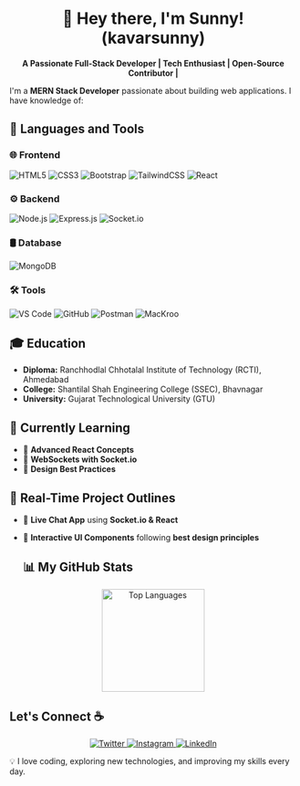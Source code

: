 


<!-- Banner Section -->


<h1 align="center">👋 Hey there, I'm Sunny! (kavarsunny)</h1>
<p align="center">
  <b>A Passionate Full-Stack Developer | Tech Enthusiast | Open-Source Contributor | </b>
</p>









I'm a **MERN Stack Developer** passionate about building web applications. I have knowledge of:  

## 🚀 Languages and Tools  

### 🌐 Frontend  
<p align="left">
  <img src="https://img.shields.io/badge/HTML5-E34F26?style=for-the-badge&logo=html5&logoColor=white" alt="HTML5">
  <img src="https://img.shields.io/badge/CSS3-1572B6?style=for-the-badge&logo=css3&logoColor=white" alt="CSS3">
  <img src="https://img.shields.io/badge/Bootstrap-563D7C?style=for-the-badge&logo=bootstrap&logoColor=white" alt="Bootstrap">
  <img src="https://img.shields.io/badge/TailwindCSS-38B2AC?style=for-the-badge&logo=tailwind-css&logoColor=white" alt="TailwindCSS">
  <img src="https://img.shields.io/badge/React-20232A?style=for-the-badge&logo=react&logoColor=61DAFB" alt="React">
</p>

### ⚙️ Backend  
<p align="left">
  <img src="https://img.shields.io/badge/Node.js-43853D?style=for-the-badge&logo=node.js&logoColor=white" alt="Node.js">
  <img src="https://img.shields.io/badge/Express.js-404D59?style=for-the-badge&logo=express&logoColor=white" alt="Express.js">
  <img src="https://img.shields.io/badge/Socket.io-010101?style=for-the-badge&logo=socket.io&logoColor=white" alt="Socket.io">
</p>

### 🛢️ Database  
<p align="left">
  <img src="https://img.shields.io/badge/MongoDB-47A248?style=for-the-badge&logo=mongodb&logoColor=white" alt="MongoDB">
</p>

### 🛠️ Tools  
<p align="left">
  <img src="https://img.shields.io/badge/VS%20Code-007ACC?style=for-the-badge&logo=visual-studio-code&logoColor=white" alt="VS Code">
  <img src="https://img.shields.io/badge/GitHub-181717?style=for-the-badge&logo=github&logoColor=white" alt="GitHub">
  <img src="https://img.shields.io/badge/Postman-FF6C37?style=for-the-badge&logo=postman&logoColor=white" alt="Postman">
  <img src="https://img.shields.io/badge/Mackroo-000000?style=for-the-badge" alt="MacKroo">
</p>



 ## 🎓 Education  
- **Diploma:** Ranchhodlal Chhotalal Institute of Technology (RCTI), Ahmedabad  
- **College:** Shantilal Shah Engineering College (SSEC), Bhavnagar  
- **University:** Gujarat Technological University (GTU)  

## 🌱 Currently Learning  
- 🔹 **Advanced React Concepts**  
- 🔹 **WebSockets with Socket.io**  
- 🔹 **Design Best Practices**  

## 🚀 Real-Time Project Outlines  
- 📌 **Live Chat App** using **Socket.io & React**  
- 📌 **Interactive UI Components** following **best design principles**  


 

  ## 📊 My GitHub Stats  

<p align="center">
  <img src="https://github-readme-stats.vercel.app/api/top-langs/?username=kavarsunny&layout=compact&theme=dark" alt="Top Languages" height="180px">
</p>


## Let's Connect ☕  

<p align="center">
  <a href="https://x.com/Sunny_patel_51?t=H78rDAzewsX1P1UmPQciBQ&s=09" target="_blank">
    <img src="https://img.shields.io/badge/Twitter-1DA1F2?style=for-the-badge&logo=twitter&logoColor=white" alt="Twitter" />
  </a>
  <a href="https://www.instagram.com/i_am_sunny_patel?igsh=amI0MTZ2b2g3MWdy" target="_blank">
    <img src="https://img.shields.io/badge/Instagram-E4405F?style=for-the-badge&logo=instagram&logoColor=white" alt="Instagram" />
  </a>
  <a href="https://www.linkedin.com/in/sunny-kavar-763716353?utm_source=share&utm_campaign=share_via&utm_content=profile&utm_medium=android_app" target="_blank">
    <img src="https://img.shields.io/badge/LinkedIn-0077B5?style=for-the-badge&logo=linkedin&logoColor=white" alt="LinkedIn" />
  </a>
</p>

💡 I love coding, exploring new technologies, and improving my skills every day.  


  



